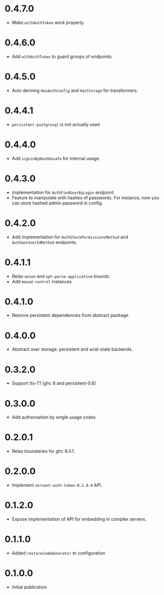 0.4.7.0
=======

* Make `withAuthToken` work properly.

0.4.6.0
=======

* Add `withAuthToken` to guard groups of endpoints.

0.4.5.0
=======

* Auto deriving `HasAuthConfig` and `HasStorage` for transformers.

0.4.4.1
=======

* `persistent-postgresql` is not actually used

0.4.4.0
=======

* Add `signinByHashUnsafe` for internal usage.

0.4.3.0
=======

* Implementation for `AuthFindUserByLogin` endpoint.
* Feature to manipulate with hashes of passwords. For instance, now you can store
hashed admin password in config.

0.4.2.0
=======

* Add implementation for `AuthCheckPermissionsMethod` and `AuthGetUserIdMethod` endpoints.

0.4.1.1
=======

* Relax `aeson` and `opt-parse-applicative` bounds.
* Add `monad-control` instances.

0.4.1.0
=======

* Remove persistent dependencies from abstract package.

0.4.0.0
=======

* Abstract over storage: persistent and acid-state backends.

0.3.2.0
=======

* Support lts-7.1 (ghc 8 and persistent-0.6)

0.3.0.0
=======

* Add authorisation by single usage codes.

0.2.0.1
=======

* Relax boundaries for ghc 8.0.1.

0.2.0.0
=======

* Implement `servant-auth-token-0.2.0.0` API.

0.1.2.0
=======

* Expose implementation of API for embedding in complex servers.

0.1.1.0
=======

* Added `restoreCodeGenerator` to configuration

0.1.0.0
=======

* Initial publication
